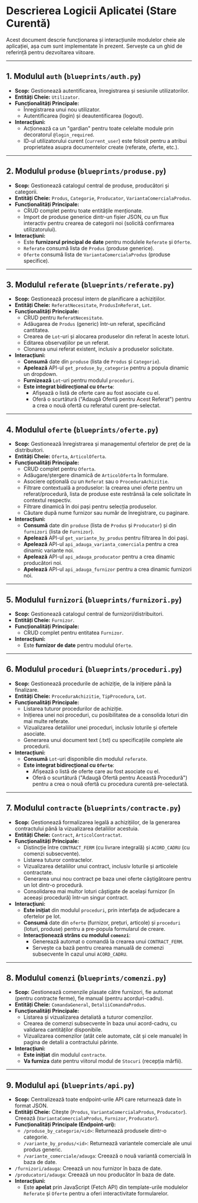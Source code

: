 # Descrierea Logicii Aplicatei (Stare Curentă)

Acest document descrie funcționarea și interacțiunile modulelor cheie ale aplicației, așa cum sunt implementate în prezent. Servește ca un ghid de referință pentru dezvoltarea viitoare.

---

## 1. Modulul `auth` (`blueprints/auth.py`)

- **Scop:** Gestionează autentificarea, înregistrarea și sesiunile utilizatorilor.
- **Entități Cheie:** `Utilizator`.
- **Funcționalități Principale:**
  - Înregistrarea unui nou utilizator.
  - Autentificarea (login) și deautentificarea (logout).
- **Interacțiuni:**
  - Acționează ca un "gardian" pentru toate celelalte module prin decoratorul `@login_required`.
  - ID-ul utilizatorului curent (`current_user`) este folosit pentru a atribui proprietatea asupra documentelor create (referate, oferte, etc.).

---

## 2. Modulul `produse` (`blueprints/produse.py`)

- **Scop:** Gestionează catalogul central de produse, producători și categorii.
- **Entități Cheie:** `Produs`, `Categorie`, `Producator`, `VariantaComercialaProdus`.
- **Funcționalități Principale:**
  - CRUD complet pentru toate entitățile menționate.
  - Import de produse generice dintr-un fișier JSON, cu un flux interactiv pentru crearea de categorii noi (solicită confirmarea utilizatorului).
- **Interacțiuni:**
  - Este **furnizorul principal de date** pentru modulele `Referate` și `Oferte`.
  - `Referate` consumă lista de `Produs` (produse generice).
  - `Oferte` consumă lista de `VariantaComercialaProdus` (produse specifice).

---

## 3. Modulul `referate` (`blueprints/referate.py`)

- **Scop:** Gestionează procesul intern de planificare a achizițiilor.
- **Entități Cheie:** `ReferatNecesitate`, `ProdusInReferat`, `Lot`.
- **Funcționalități Principale:**
  - CRUD pentru `ReferatNecesitate`.
  - Adăugarea de `Produs` (generic) într-un referat, specificând cantitatea.
  - Crearea de `Lot`-uri și alocarea produselor din referat în aceste loturi.
  - Editarea observațiilor pe un referat.
  - Clonarea unui referat existent, inclusiv a produselor solicitate.
- **Interacțiuni:**
  - **Consumă** date din `produse` (lista de `Produs` și `Categorie`).
  - **Apelează** API-ul `get_produse_by_categorie` pentru a popula dinamic un dropdown.
  - **Furnizează** `Lot`-uri pentru modulul `proceduri`.
  - **Este integrat bidirecțional cu `Oferte`**:
    - Afișează o listă de oferte care au fost asociate cu el.
    - Oferă o scurtătură ("Adaugă Ofertă pentru Acest Referat") pentru a crea o nouă ofertă cu referatul curent pre-selectat.

---

## 4. Modulul `oferte` (`blueprints/oferte.py`)

- **Scop:** Gestionează înregistrarea și managementul ofertelor de preț de la distribuitori.
- **Entități Cheie:** `Oferta`, `ArticolOferta`.
- **Funcționalități Principale:**
  - CRUD complet pentru `Oferta`.
  - Adăugare/ștergere dinamică de `ArticolOferta` în formulare.
  - Asociere opțională cu un `Referat` sau o `ProceduraAchizitie`.
  - Filtrare contextuală a produselor: la crearea unei oferte pentru un referat/procedură, lista de produse este restrânsă la cele solicitate în contextul respectiv.
  - Filtrare dinamică în doi pași pentru selecția produselor.
  - Căutare după nume furnizor sau număr de înregistrare, cu paginare.
- **Interacțiuni:**
  - **Consumă** date din `produse` (lista de `Produs` și `Producator`) și din `furnizori` (lista de `Furnizor`).
  - **Apelează** API-ul `get_variante_by_produs` pentru filtrarea în doi pași.
  - **Apelează** API-ul `api_adauga_varianta_comerciala` pentru a crea dinamic variante noi.
  - **Apelează** API-ul `api_adauga_producator` pentru a crea dinamic producători noi.
  - **Apelează** API-ul `api_adauga_furnizor` pentru a crea dinamic furnizori noi.

---

## 5. Modulul `furnizori` (`blueprints/furnizori.py`)

- **Scop:** Gestionează catalogul central de furnizori/distribuitori.
- **Entități Cheie:** `Furnizor`.
- **Funcționalități Principale:**
  - CRUD complet pentru entitatea `Furnizor`.
- **Interacțiuni:**
  - Este **furnizor de date** pentru modulul `Oferte`.

---

## 6. Modulul `proceduri` (`blueprints/proceduri.py`)

- **Scop:** Gestionează procedurile de achiziție, de la inițiere până la finalizare.
- **Entități Cheie:** `ProceduraAchizitie`, `TipProcedura`, `Lot`.
- **Funcționalități Principale:**
  - Listarea tuturor procedurilor de achiziție.
  - Inițierea unei noi proceduri, cu posibilitatea de a consolida loturi din mai multe referate.
  - Vizualizarea detaliilor unei proceduri, inclusiv loturile și ofertele asociate.
  - Generarea unui document text (.txt) cu specificațiile complete ale procedurii.
- **Interacțiuni:**
  - **Consumă** `Lot`-uri disponibile din modulul `referate`.
  - **Este integrat bidirecțional cu `Oferte`**:
    - Afișează o listă de oferte care au fost asociate cu el.
    - Oferă o scurtătură ("Adaugă Ofertă pentru Această Procedură") pentru a crea o nouă ofertă cu procedura curentă pre-selectată.

---

## 7. Modulul `contracte` (`blueprints/contracte.py`)

- **Scop:** Gestionează formalizarea legală a achizițiilor, de la generarea contractului până la vizualizarea detaliilor acestuia.
- **Entități Cheie:** `Contract`, `ArticolContractat`.
- **Funcționalități Principale:**
  - Distincție între `CONTRACT_FERM` (cu livrare integrală) și `ACORD_CADRU` (cu comenzi subsecvente).
  - Listarea tuturor contractelor.
  - Vizualizarea detaliilor unui contract, inclusiv loturile și articolele contractate.
  - Generarea unui nou contract pe baza unei oferte câștigătoare pentru un lot dintr-o procedură.
  - Consolidarea mai multor loturi câștigate de același furnizor (în aceeași procedură) într-un singur contract.
- **Interacțiuni:**
  - **Este inițiat** din modulul `proceduri`, prin interfața de adjudecare a ofertelor pe lot.
  - **Consumă** date din `oferte` (furnizor, prețuri, articole) și `proceduri` (loturi, produse) pentru a pre-popula formularul de creare.
  - **Interacționează strâns cu modulul `comenzi`**:
    - Generează automat o comandă la crearea unui `CONTRACT_FERM`.
    - Servește ca bază pentru crearea manuală de comenzi subsecvente în cazul unui `ACORD_CADRU`.

---

## 8. Modulul `comenzi` (`blueprints/comenzi.py`)

- **Scop:** Gestionează comenzile plasate către furnizori, fie automat (pentru contracte ferme), fie manual (pentru acorduri-cadru).
- **Entități Cheie:** `ComandaGeneral`, `DetaliiComandaProdus`.
- **Funcționalități Principale:**
  - Listarea și vizualizarea detaliată a tuturor comenzilor.
  - Crearea de comenzi subsecvente în baza unui acord-cadru, cu validarea cantităților disponibile.
  - Vizualizarea comenzilor (atât cele automate, cât și cele manuale) în pagina de detalii a contractului părinte.
- **Interacțiuni:**
  - **Este inițiat** din modulul `contracte`.
  - **Va furniza** date pentru viitorul modul de `Stocuri` (recepția mărfii).

---

## 9. Modulul `api` (`blueprints/api.py`)

- **Scop:** Centralizează toate endpoint-urile API care returnează date în format JSON.
- **Entități Cheie:** Citește (`Produs`, `VariantaComercialaProdus`, `Producator`). Creează (`VariantaComercialaProdus`, `Furnizor`, `Producator`).
- **Funcționalități Principale (Endpoint-uri):**
  - `/produse_by_categorie/<id>`: Returnează produsele dintr-o categorie.
  - `/variante_by_produs/<id>`: Returnează variantele comerciale ale unui produs generic.
  - `/variante_comerciale/adauga`: Creează o nouă variantă comercială în baza de date.
- `/furnizori/adauga`: Creează un nou furnizor în baza de date.
- `/producatori/adauga`: Creează un nou producător în baza de date.
- **Interacțiuni:**
  - Este **apelat** prin JavaScript (Fetch API) din template-urile modulelor `Referate` și `Oferte` pentru a oferi interactivitate formularelor.
